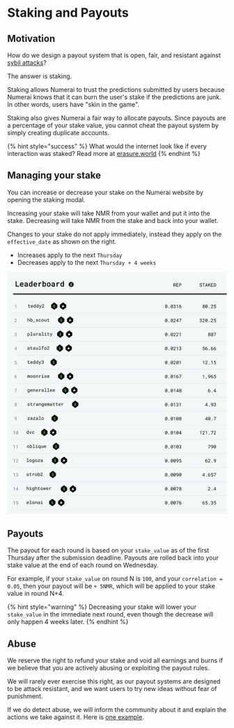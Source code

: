 # Staking and Payouts

## Motivation

How do we design a payout system that is open, fair, and resistant against [sybil attacks](https://en.wikipedia.org/wiki/Sybil_attack)? 

The answer is staking.

Staking allows Numerai to trust the predictions submitted by users because Numerai knows that it can burn the user's stake if the predictions are junk. In other words, users have "skin in the game".

Staking also gives Numerai a fair way to allocate payouts. Since payouts are a percentage of your stake value, you cannot cheat the payout system by simply creating duplicate accounts.

{% hint style="success" %}
What would the internet look like if every interaction was staked? Read more at [erasure.world](https://erasure.world/)
{% endhint %}

## Managing your stake

You can increase or decrease your stake on the Numerai website by opening the staking modal. 

Increasing your stake will take NMR from your wallet and put it into the stake. Decreasing will take NMR from the stake and back into your wallet.

Changes to your stake do not apply immediately, instead they apply on the `effective_date` as shown on the right.

* Increases apply to the next `Thursday`
* Decreases apply to the next `Thursday + 4 weeks`

![the staking modal](../.gitbook/assets/image%20%2824%29.png)

## Payouts

The payout for each round is based on your `stake_value` as of the first Thursday after the submission deadline. Payouts are rolled back into your stake value at the end of each round on Wednesday. 

For example, if your `stake_value` on round N is `100`, and your `correlation = 0.05`, then your payout will be `+ 5NMR`, which will be applied to your stake value in round N+4.  

{% hint style="warning" %}
Decreasing your stake will lower your `stake_value` in the immediate next round, even though the decrease will only happen 4 weeks later.
{% endhint %}

## Abuse

We reserve the right to refund your stake and void all earnings and burns if we believe that you are actively abusing or exploiting the payout rules.

We will rarely ever exercise this right, as our payout systems are designed to be attack resistant, and we want users to try new ideas without fear of punishment.

If we do detect abuse, we will inform the community about it and explain the actions we take against it. Here is [one example](https://forum.numer.ai/t/leaderboard-bonus-exploit-uncovered/200/8). 

